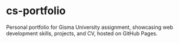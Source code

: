 # cs-portfolio
Personal portfolio for Gisma University assignment, showcasing web development skills, projects, and CV, hosted on GitHub Pages.
